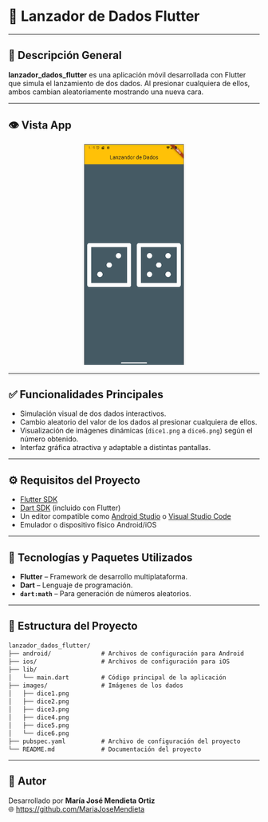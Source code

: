 # 🎲 Lanzador de Dados Flutter

---

## 📌 Descripción General

**lanzador_dados_flutter** es una aplicación móvil desarrollada con Flutter que simula el lanzamiento de dos dados. Al presionar cualquiera de ellos, ambos cambian aleatoriamente mostrando una nueva cara. 

---

## 👁 Vista App
<p align="center">
  <img src="lanzador_dados.png" width="200"/>
</p>

---

## ✅ Funcionalidades Principales

- Simulación visual de dos dados interactivos.
- Cambio aleatorio del valor de los dados al presionar cualquiera de ellos.
- Visualización de imágenes dinámicas (`dice1.png` a `dice6.png`) según el número obtenido.
- Interfaz gráfica atractiva y adaptable a distintas pantallas.

---

## ⚙️ Requisitos del Proyecto

- [Flutter SDK](https://flutter.dev/docs/get-started/install)
- [Dart SDK](https://dart.dev/get-dart) (incluido con Flutter)
- Un editor compatible como [Android Studio](https://developer.android.com/studio) o [Visual Studio Code](https://code.visualstudio.com/)
- Emulador o dispositivo físico Android/iOS

---

## 🧰 Tecnologías y Paquetes Utilizados

- **Flutter** – Framework de desarrollo multiplataforma.
- **Dart** – Lenguaje de programación.
- **`dart:math`** – Para generación de números aleatorios.

---

## 📁 Estructura del Proyecto

```
lanzador_dados_flutter/
├── android/              # Archivos de configuración para Android
├── ios/                  # Archivos de configuración para iOS
├── lib/
│   └── main.dart         # Código principal de la aplicación
├── images/               # Imágenes de los dados
│   ├── dice1.png
│   ├── dice2.png
│   ├── dice3.png
│   ├── dice4.png
│   ├── dice5.png
│   └── dice6.png
├── pubspec.yaml          # Archivo de configuración del proyecto
└── README.md             # Documentación del proyecto
```
---

## 👤 Autor

Desarrollado por **María José Mendieta Ortiz**   
🌐 https://github.com/MariaJoseMendieta